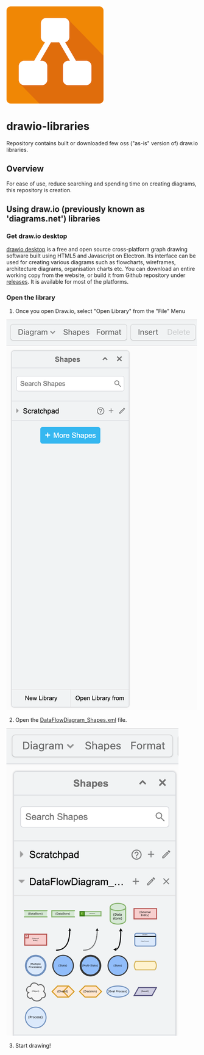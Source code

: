 ![](docs/drawio-logo.png)

# drawio-libraries
Repository contains built or downloaded few oss ("as-is" version of) draw.io libraries.

## Overview
For ease of use, reduce searching and spending time on creating diagrams, this repository is creation.

## Using draw.io (previously known as 'diagrams.net') libraries

### Get draw.io desktop
[drawio desktop](https://www.drawio.com/) is a free and open source cross-platform graph drawing software built using HTML5 and Javascript on Electron. Its interface can be used for creating various diagrams such as flowcharts, wireframes, architecture diagrams, organisation charts etc. You can download an entire working copy from the website, or build it from Github repository under [releases](https://github.com/jgraph/drawio-desktop/releases). It is available for most of the platforms.

### Open the library
1. Once you open Draw.io, select "Open Library" from the "File" Menu 

![](docs/drawio_open_lib.png)

2. Open the [DataFlowDiagram_Shapes.xml](DataFlowDiagram_Shapes.xml) file.

![](docs/dfd_library_snippet.png)

3. Start drawing!